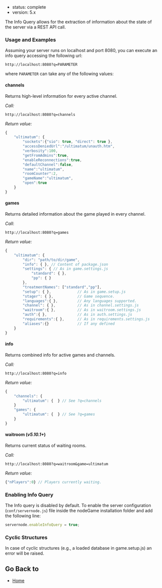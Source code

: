 - status: complete
- version: 5.x


The Info Query allows for the extraction of information about the state of the server via a REST API call.

### Usage and Examples

Assuming your server runs on localhost and port 8080, you can execute an info query accessing the following url:

```
http://localhost:8080?q=PARAMETER
```

where `PARAMETER` can take any of the following values:

#### channels

Returns high-level information for every active channel.

_Call:_

```
http://localhost:8080?q=channels
```

_Return value:_

```js
{
    "ultimatum": {
        "sockets":{"sio": true, "direct": true },
        "accessDeniedUrl":"/ultimatum/unauth.htm",
        "verbosity":100,
        "getFromAdmins":true,
        "enableReconnections":true,
        "defaultChannel":false,
        "name":"ultimatum",
        "roomCounter":2,
        "gameName":"ultimatum",
        "open":true
    }
}
```

#### games

Returns detailed information about the game played in every channel.

_Call_:

```
http://localhost:8080?q=games
```

_Return value:_

```js
{
    "ultimatum": {
        "dir": "path/to/dir/game",
        "info": { }, // Content of package.json
        "settings": { // As in game.settings.js
            "standard": { },
            "pp": { }
        },
        "treatmentNames": ["standard","pp"],
        "setup": { },            // As in game.setup.js
        "stager": { },           // Game sequence.
        "languages":{ },         // Any languages supported.
        "channel": { },          // As in channel.settings.js
        "waitroom":{ },          // As in waitroom.settings.js
        "auth":{ },              // As in auth.settings.js
        "requirements":{ },      // As in requirements.settings.js
        "aliases":{}             // If any defined
    }
}
```

#### info

Returns combined info for active games and channels.

_Call:_

```
http://localhost:8080?q=info
```

_Return value:_

```js
{
    "channels": {
        "ultimatum": {  } // See ?q=channels
    }
    "games": {
        "ultimatum": {  } // See ?q=games
    }
}
```

#### waitroom (_v5.10.1+_)

Returns current status of waiting rooms.

_Call:_

```
http://localhost:8080?q=waitroom&game=ultimatum
```

_Return value:_

```js
{"nPlayers":0} // Players currently waiting.
```

### Enabling Info Query

The Info query is disabled by default. To enable the server configuration (`conf/servernode.js`) file inside the nodeGame installation folder and add the following line:

```js
servernode.enableInfoQuery = true;
```

### Cyclic Structures

In case of cyclic structures (e.g., a loaded database in game.setup.js) an error will be raised.

## Go Back to

* [Home](Home)
